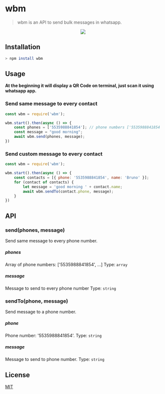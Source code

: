 
# wbm
> wbm is an API to send bulk messages in whatsapp.

<p align="center"> 
<img src="https://raw.githubusercontent.com/Briuor/wbm/master/assets/demo.gif">
</p>

## Installation
```bash
> npm install wbm
```

## Usage
**At the beginning it will display a QR Code on terminal, just scan it using whatsapp app.**

### Send same message to every contact

```javascript
const wbm = require('wbm');

wbm.start().then(async () => {
    const phones = ['5535988841854']; // phone numbers ['5535988841854', ...]
    const message = "good morning";
    await wbm.send(phones, message);
})

```
### Send custom message to every contact

```javascript
const wbm = require('wbm');

wbm.start().then(async () => {
    const contacts = [{ phone: '5535988841854', name: 'Bruno' }];
    for (contact of contacts) {
        let message = 'good morning ' + contact.name;
        await wbm.sendTo(contact.phone, message);
    }
})
```

## API

### send(phones, message)

Send same message to every phone number.

##### phones
Array of phone numbers: ['5535988841854', ...]
Type: `array`

##### message
Message to send to every phone number
Type: `string`

### sendTo(phone, message)

Send message to a phone number.

##### phone
Phone number: '5535988841854'.
Type: `string`


##### message
Message to send to phone number.
Type: `string`

## License

[MIT](https://choosealicense.com/licenses/mit/)